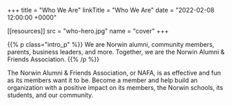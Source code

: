 +++
title     = "Who We Are"
linkTitle = "Who We Are"
date  = "2022-02-08 12:00:00 +0000"

[[resources]]
  src  = "who-hero.jpg"
  name = "cover"
+++

{{% p class="intro_p" %}}
We are Norwin alumni, community members, parents, business leaders, and more. Together, we are the Norwin Alumni & Friends Association. {{% /p %}}

The Norwin Alumni & Friends Association, or NAFA, is as effective and fun as its members want it to be. Become a member and help build an organization with a positive impact on its members, the Norwin schools, its students, and our community.
